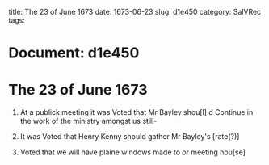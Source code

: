 title: The 23 of June 1673
date: 1673-06-23
slug: d1e450
category: SalVRec
tags: 




# Document: d1e450


# The 23 of June 1673

1. At a publick meeting it was Voted that Mr Bayley shou[l] d Continue in the work of the ministry amongst us still-

2. It was Voted that Henry Kenny should gather Mr Bayley's [rate(?)]

3. Voted that we will have plaine windows made to or meeting hou[se]
